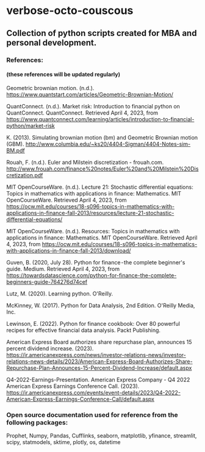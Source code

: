 # verbose-octo-couscous
## Collection of python scripts created for MBA and personal development.

### References:
#### (these references will be updated regularly)

Geometric brownian motion. (n.d.). https://www.quantstart.com/articles/Geometric-Brownian-Motion/

QuantConnect. (n.d.). Market risk: Introduction to financial python on QuantConnect. QuantConnect. Retrieved April 4, 2023, from https://www.quantconnect.com/learning/articles/introduction-to-financial-python/market-risk 

K. (2013). Simulating brownian motion (bm) and Geometric Brownian motion (GBM). http://www.columbia.edu/~ks20/4404-Sigman/4404-Notes-sim-BM.pdf

Rouah, F. (n.d.). Euler and Milstein discretization - frouah.com. http://www.frouah.com/finance%20notes/Euler%20and%20Milstein%20Discretization.pdf

MIT OpenCourseWare. (n.d.). Lecture 21: Stochastic differential equations: Topics in mathematics with applications in finance: Mathematics. MIT OpenCourseWare. Retrieved April 4, 2023, from https://ocw.mit.edu/courses/18-s096-topics-in-mathematics-with-applications-in-finance-fall-2013/resources/lecture-21-stochastic-differential-equations/ 

MIT OpenCourseWare. (n.d.). Resources: Topics in mathematics with applications in finance: Mathematics. MIT OpenCourseWare. Retrieved April 4, 2023, from https://ocw.mit.edu/courses/18-s096-topics-in-mathematics-with-applications-in-finance-fall-2013/download/ 

Guven, B. (2020, July 28). Python for finance - the complete beginner's guide. Medium. Retrieved April 4, 2023, from https://towardsdatascience.com/python-for-finance-the-complete-beginners-guide-764276d74cef 

Lutz, M. (2020). Learning python. O'Reilly. 

McKinney, W. (2017). Python for Data Analysis, 2nd Edition. O'Reilly Media, Inc. 

Lewinson, E. (2022). Python for finance cookbook: Over 80 powerful recipes for effective financial data analysis. Packt Publishing.

American Express Board authorizes share repurchase plan, announces 15 percent dividend increase. (2023). https://ir.americanexpress.com/news/investor-relations-news/investor-relations-news-details/2023/American-Express-Board-Authorizes-Share-Repurchase-Plan-Announces-15-Percent-Dividend-Increase/default.aspx

Q4-2022-Earnings-Presentation. American Express Company - Q4 2022 American Express Earnings Conference Call. (2023). https://ir.americanexpress.com/events/event-details/2023/Q4-2022-American-Express-Earnings-Conference-Call/default.aspx 

### Open source documentation used for reference from the following packages: 

Prophet, Numpy, Pandas, Cufflinks, seaborn, matplotlib, yfinance, streamlit, scipy, statmodels, sktime, plotly, os, datetime
